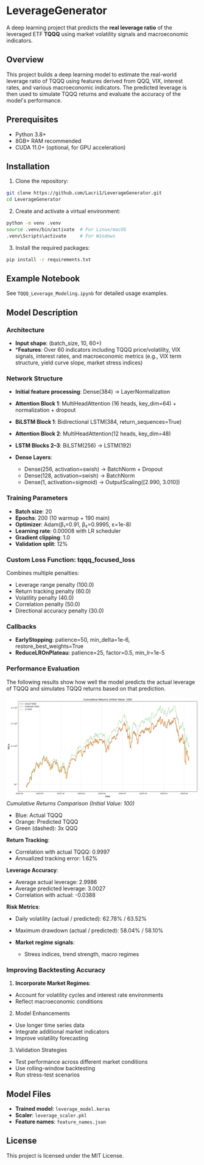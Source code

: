 # LeverageGenerator

A deep learning project that predicts the **real leverage ratio** of the leveraged ETF **TQQQ** using market volatility signals and macroeconomic indicators.

## Overview

This project builds a deep learning model to estimate the real-world leverage ratio of TQQQ using features derived from QQQ, VIX, interest rates, and various macroeconomic indicators. The predicted leverage is then used to simulate TQQQ returns and evaluate the accuracy of the model's performance.

## Prerequisites

- Python 3.8+
- 8GB+ RAM recommended
- CUDA 11.0+ (optional, for GPU acceleration)

## Installation

1. Clone the repository:
```bash
git clone https://github.com/Lacri1/LeverageGenerator.git
cd LeverageGenerator
```

2. Create and activate a virtual environment:
```bash
python -m venv .venv
source .venv/bin/activate  # For Linux/macOS
.venv\Scripts\activate     # For Windows
```

3. Install the required packages:
```bash
pip install -r requirements.txt
```


## Example Notebook
See `TQQQ_Leverage_Modeling.ipynb` for detailed usage examples.

## Model Description

### Architecture

- **Input shape**: (batch_size, 10, 60+)
- ***Features**: Over 60 indicators including TQQQ price/volatility, VIX signals, interest rates, and macroeconomic metrics (e.g., VIX term structure, yield curve slope, market stress indices)
  
### Network Structure

- **Initial feature processing**: Dense(384) → LayerNormalization

- **Attention Block 1**: MultiHeadAttention (16 heads, key_dim=64) + normalization + dropout

- **BiLSTM Block 1**: Bidirectional LSTM(384, return_sequences=True)

- **Attention Block 2**: MultiHeadAttention(12 heads, key_dim=48)

- **LSTM Blocks 2–3**: BiLSTM(256) → LSTM(192)

- **Dense Layers**:
  - Dense(256, activation=swish) → BatchNorm + Dropout
  - Dense(128, activation=swish) → BatchNorm
  - Dense(1, activation=sigmoid) → OutputScaling([2.990, 3.010])

### Training Parameters

- **Batch size**: 20
- **Epochs**: 200 (10 warmup + 190 main)
- **Optimizer**: Adam(β₁=0.91, β₂=0.9995, ε=1e-8)
- **Learning rate**: 0.00008 with LR scheduler
- **Gradient clipping**: 1.0
- **Validation split**: 12%

### Custom Loss Function: tqqq_focused_loss

Combines multiple penalties:
- Leverage range penalty (100.0)
- Return tracking penalty (60.0)
- Volatility penalty (40.0)
- Correlation penalty (50.0)
- Directional accuracy penalty (30.0)

### Callbacks

- **EarlyStopping**: patience=50, min_delta=1e-6, restore_best_weights=True
- **ReduceLROnPlateau**: patience=25, factor=0.5, min_lr=1e-5

### Performance Evaluation

The following results show how well the model predicts the actual leverage of TQQQ and simulates TQQQ returns based on that prediction.

![Cumulative Returns](assets/cumulative_returns.png)
*Cumulative Returns Comparison (Initial Value: 100)*
- Blue: Actual TQQQ
- Orange: Predicted TQQQ
- Green (dashed): 3x QQQ

**Return Tracking**:
  - Correlation with actual TQQQ: 0.9997
  - Annualized tracking error: 1.62%
    
  **Leverage Accuracy**:
  - Average actual leverage: 2.9986
  - Average predicted leverage: 3.0027
  - Correlation with actual: -0.0388   

  **Risk Metrics**:
  - Daily volatility (actual / predicted): 62.78% / 63.52%
  - Maximum drawdown (actual / predicted): 58.04% / 58.10%

- **Market regime signals**:
  - Stress indices, trend strength, macro regimes

### Improving Backtesting Accuracy

1. **Incorporate Market Regimes**:
- Account for volatility cycles and interest rate environments
- Reflect macroeconomic conditions

2. Model Enhancements
- Use longer time series data
- Integrate additional market indicators
- Improve volatility forecasting

3. Validation Strategies
- Test performance across different market conditions
- Use rolling-window backtesting
- Run stress-test scenarios

## Model Files
- **Trained model**: `leverage_model.keras`
- **Scaler**: `leverage_scaler.pkl`
- **Feature names**: `feature_names.json`

## License

This project is licensed under the MIT License.



